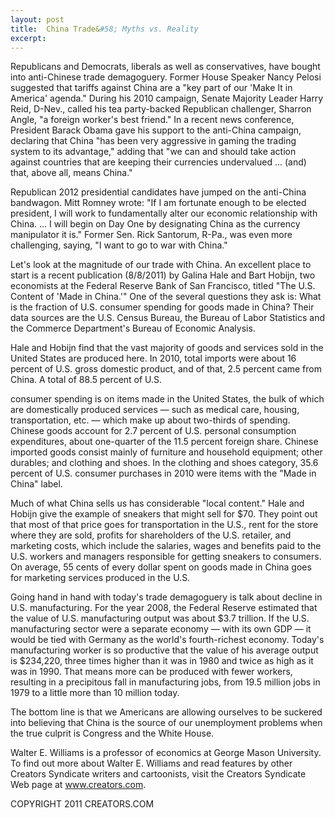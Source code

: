 ```yaml
---
layout: post
title:  China Trade&#58; Myths vs. Reality
excerpt:
---
```


Republicans and Democrats, liberals as well as conservatives, have bought into anti-Chinese trade demagoguery. Former House Speaker Nancy Pelosi suggested that tariffs against China are a "key part of our 'Make It in America' agenda." During his 2010 campaign, Senate Majority Leader Harry Reid, D-Nev., called his tea party-backed Republican challenger, Sharron Angle, "a foreign worker's best friend." In a recent news conference, President Barack Obama gave his support to the anti-China campaign, declaring that China "has been very aggressive in gaming the trading system to its advantage," adding that "we can and should take action against countries that are keeping their currencies undervalued ... (and) that, above all, means China."

Republican 2012 presidential candidates have jumped on the anti-China bandwagon. Mitt Romney wrote: "If I am fortunate enough to be elected president, I will work to fundamentally alter our economic relationship with China. ... I will begin on Day One by designating China as the currency manipulator it is." Former Sen. Rick Santorum, R-Pa., was even more challenging, saying, "I want to go to war with China."

Let's look at the magnitude of our trade with China. An excellent place to start is a recent publication (8/8/2011) by Galina Hale and Bart Hobijn, two economists at the Federal Reserve Bank of San Francisco, titled "The U.S. Content of 'Made in China.'" One of the several questions they ask is: What is the fraction of U.S. consumer spending for goods made in China? Their data sources are the U.S. Census Bureau, the Bureau of Labor Statistics and the Commerce Department's Bureau of Economic Analysis.

Hale and Hobijn find that the vast majority of goods and services sold in the United States are produced here. In 2010, total imports were about 16 percent of U.S. gross domestic product, and of that, 2.5 percent came from China. A total of 88.5 percent of U.S.

 consumer spending is on items made in the United States, the bulk of which are domestically produced services — such as medical care, housing, transportation, etc. — which make up about two-thirds of spending. Chinese goods account for 2.7 percent of U.S. personal consumption expenditures, about one-quarter of the 11.5 percent foreign share. Chinese imported goods consist mainly of furniture and household equipment; other durables; and clothing and shoes. In the clothing and shoes category, 35.6 percent of U.S. consumer purchases in 2010 were items with the "Made in China" label.

Much of what China sells us has considerable "local content." Hale and Hobijn give the example of sneakers that might sell for $70. They point out that most of that price goes for transportation in the U.S., rent for the store where they are sold, profits for shareholders of the U.S. retailer, and marketing costs, which include the salaries, wages and benefits paid to the U.S. workers and managers responsible for getting sneakers to consumers. On average, 55 cents of every dollar spent on goods made in China goes for marketing services produced in the U.S.

Going hand in hand with today's trade demagoguery is talk about decline in U.S. manufacturing. For the year 2008, the Federal Reserve estimated that the value of U.S. manufacturing output was about $3.7 trillion. If the U.S. manufacturing sector were a separate economy — with its own GDP — it would be tied with Germany as the world's fourth-richest economy. Today's manufacturing worker is so productive that the value of his average output is $234,220, three times higher than it was in 1980 and twice as high as it was in 1990. That means more can be produced with fewer workers, resulting in a precipitous fall in manufacturing jobs, from 19.5 million jobs in 1979 to a little more than 10 million today.

The bottom line is that we Americans are allowing ourselves to be suckered into believing that China is the source of our unemployment problems when the true culprit is Congress and the White House.

Walter E. Williams is a professor of economics at George Mason University. To find out more about Walter E. Williams and read features by other Creators Syndicate writers and cartoonists, visit the Creators Syndicate Web page at www.creators.com.

COPYRIGHT 2011 CREATORS.COM
